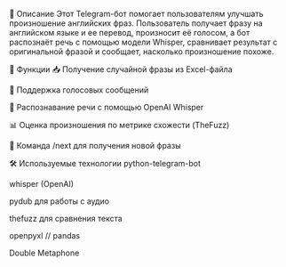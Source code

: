 📌 Описание
Этот Telegram-бот помогает пользователям улучшать произношение английских фраз. Пользователь получает фразу на английском языке и ее перевод, произносит её голосом, а бот распознаёт речь с помощью модели Whisper, сравнивает результат с оригинальной фразой и сообщает, насколько произношение похоже.

🚀 Функции
📥 Получение случайной фразы из Excel-файла

🎤 Поддержка голосовых сообщений

🧠 Распознавание речи с помощью OpenAI Whisper

📊 Оценка произношения по метрике схожести (TheFuzz)

🔁 Команда /next для получения новой фразы


🛠️ Используемые технологии
python-telegram-bot

whisper (OpenAI)

pydub для работы с аудио

thefuzz для сравнения текста

openpyxl // pandas 

Double Metaphone 

